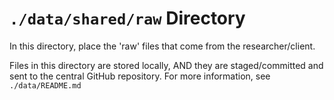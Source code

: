 `./data/shared/raw` Directory
=========
In this directory, place the 'raw' files that come from the researcher/client.  

Files in this directory are stored locally, AND they are staged/committed  and sent to the central GitHub repository.  For more information, see `./data/README.md`
